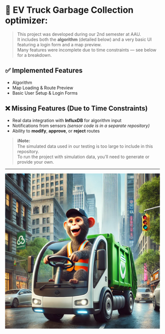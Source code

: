 # :truck: EV Truck Garbage Collection optimizer:

> This project was developed during our 2nd semester at AAU.  
> It includes both the **algorithm** (detailed below) and a very basic UI featuring a login form and a map preview.  
> Many features were incomplete due to time constraints — see below for a breakdown.

## :white_check_mark: Implemented Features
- Algorithm
- Map Loading & Route Preview
- Basic User Setup & Login Forms

## :x: Missing Features (Due to Time Constraints)
- Real data integration with **InfluxDB** for algorithm input
- Notifications from sensors *(sensor code is in a separate repository)*
- Ability to **modify**, **approve**, or **reject** routes

> **:information_source:Note:**  
> The simulated data used in our testing is too large to include in this repository.  
> To run the project with simulation data, you’ll need to generate or provide your own.

---

<img src="https://github.com/P2-Smart-Trash-Pickup/El-bil/blob/main/AI%20Garbage%20monkey.png" alt="AI Garbage Monkey" width="600"/>
